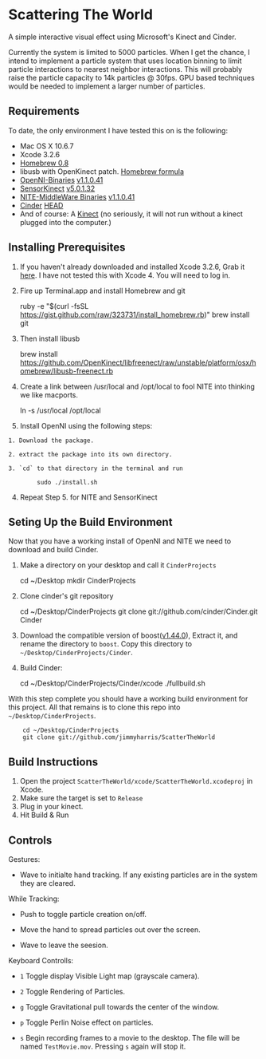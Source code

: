 Scattering The World
====================

A simple interactive visual effect using Microsoft's Kinect and Cinder.

Currently the system is limited to 5000 particles.  When I get the chance, I
intend to implement a particle system that uses location binning to limit
particle interactions to nearest neighbor interactions. This will probably
raise the particle capacity to 14k particles @ 30fps. GPU based techniques
would be needed to implement a larger number of particles.

Requirements
------------
To date, the only environment I have tested this on is the following:

  * Mac OS X 10.6.7
  * Xcode 3.2.6
  * [Homebrew 0.8](http://mxcl.github.com/homebrew/)
  * libusb with OpenKinect patch. [Homebrew formula](https://github.com/OpenKinect/libfreenect/raw/unstable/platform/osx/homebrew/libusb-freenect.rb)
  * [OpenNI-Binaries](https://github.com/OpenNI/OpenNI/tree/unstable) [v1.1.0.41](http://openni.org/downloadfiles/openni-binaries/latest-unstable/107-openni-unstable-build-for-macosx-10-6-universal-x86x64-3264-bit-v1-1-0/download)
  * [SensorKinect](https://github.com/avin2/SensorKinect) [v5.0.1.32](https://github.com/avin2/SensorKinect/raw/unstable/Bin/SensorKinect-Bin-MacOSX-v5.0.1.32.tar.bz2)
  * [NITE-MiddleWare Binaries](openni.org) [v1.1.0.41](http://openni.org/downloadfiles/openni-binaries/latest-unstable/107-openni-unstable-build-for-macosx-10-6-universal-x86x64-3264-bit-v1-1-0/download)
  * [Cinder](libcinder.org) [HEAD](https://github.com/cinder/Cinder)
  * And of course: A [Kinect](www.xbox.com/kinect) (no seriously, it will not run without a kinect plugged into the computer.)


Installing Prerequisites
------------------------

  1. If you haven't already downloaded and installed Xcode 3.2.6, Grab it [here](https://developer.apple.com/devcenter/download.action?path=/Developer_Tools/xcode_3.2.6_and_ios_sdk_4.3__final/xcode_3.2.6_and_ios_sdk_4.3.dmg).  I have not tested this with Xcode 4. You will need to log in.

  2. Fire up Terminal.app and install Homebrew and git

        ruby -e "$(curl -fsSL https://gist.github.com/raw/323731/install_homebrew.rb)"
        brew install git
     
  3. Then install libusb

        brew install https://github.com/OpenKinect/libfreenect/raw/unstable/platform/osx/homebrew/libusb-freenect.rb

  4. Create a link between /usr/local and /opt/local to fool NITE into thinking we like macports.

        ln -s /usr/local /opt/local

  5. Install OpenNI using the following steps:

    1. Download the package. 

    2. extract the package into its own directory.

    3. `cd` to that directory in the terminal and run

            sudo ./install.sh 

  4. Repeat Step 5. for NITE and SensorKinect


Seting Up the Build Environment
-------------------------------

Now that you have a working install of OpenNI and NITE we need to download and build Cinder.

  1. Make a directory on your desktop and call it `CinderProjects`

        cd ~/Desktop
        mkdir CinderProjects

  2. Clone cinder's git repository 

        cd ~/Desktop/CinderProjects
        git clone git://github.com/cinder/Cinder.git Cinder

  3. Download the compatible version of
  boost([v1.44.0](http://sourceforge.net/projects/boost/files/boost/1.44.0/)),
  Extract it, and rename the directory to `boost`.  Copy this directory to
  `~/Desktop/CinderProjects/Cinder`.

  4. Build Cinder:

        cd ~/Desktop/CinderProjects/Cinder/xcode
        ./fullbuild.sh

With this step complete you should have a working build environment for this project. All that remains is to clone this repo into `~/Desktop/CinderProjects`. 

        cd ~/Desktop/CinderProjects
        git clone git://github.com/jimmyharris/ScatterTheWorld

Build Instructions
------------------

  1. Open the project `ScatterTheWorld/xcode/ScatterTheWorld.xcodeproj` in Xcode.
  2. Make sure the target is set to `Release`
  3. Plug in your kinect.
  4. Hit Build & Run


Controls
--------

Gestures:

 - Wave to initialte hand tracking. If any existing particles are in the system they are cleared.

While Tracking:

  - Push to toggle particle creation on/off.

  - Move the hand to spread particles out over the screen.

  - Wave to leave the seesion.

Keyboard Controlls:

  - `1` Toggle display Visible Light map (grayscale camera).

  - `2` Toggle Rendering of Particles.

  - `g` Toggle Gravitational pull towards the center of the window.

  - `p` Toggle Perlin Noise effect on particles.

  - `s` Begin recording frames to a  movie to the desktop. The file will be named `TestMovie.mov`. Pressing `s` again will stop it.


